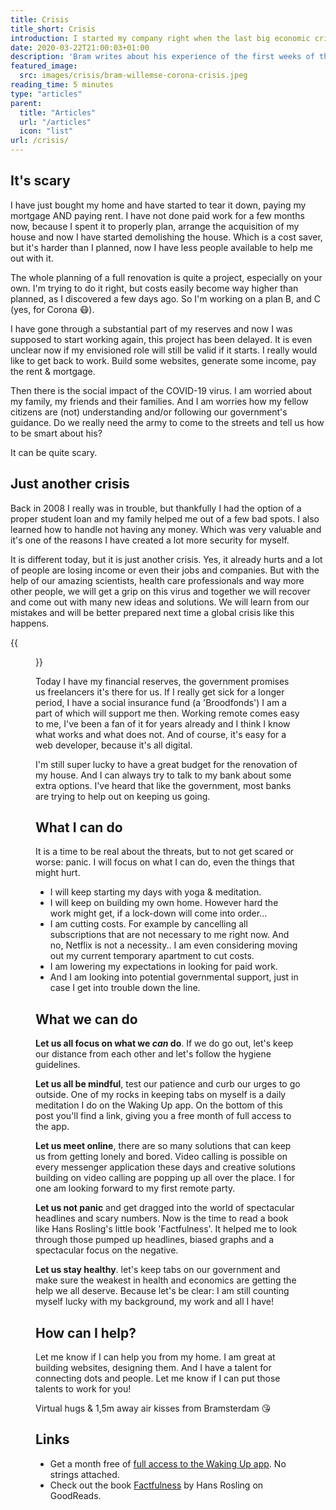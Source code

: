 ```yaml
---
title: Crisis
title_short: Crisis
introduction: I started my company right when the last big economic crisis started. In 2008 my first and only big client froze all marketing budgets and I was out of work for a bit. Back then I was still on my student loan and that helped me get through it quite easily.  While I'm still paying off that debt, another crisis is hitting us.
date: 2020-03-22T21:00:03+01:00
description: 'Bram writes about his experience of the first weeks of the Corona crisis and how he is approaching it.'
featured_image:
  src: images/crisis/bram-willemse-corona-crisis.jpeg
reading_time: 5 minutes
type: "articles"
parent:
  title: "Articles"
  url: "/articles"
  icon: "list"
url: /crisis/
---
```


## It's scary
I have just bought my home and have started to tear it down, paying my mortgage AND paying rent. I have not done paid work for a few months now, because I spent it to properly plan, arrange the acquisition of my house and now I have started demolishing the house. Which is a cost saver, but it's harder than I planned, now I have less people available to help me out with it.

The whole planning of a full renovation is quite a project, especially on your own. I'm trying to do it right, but costs easily become way higher than planned, as I discovered a few days ago. So I'm working on a plan B, and C (yes, for Corona 😷).

I have gone through a substantial part of my reserves and now I was supposed to start working again, this project has been delayed. It is even unclear now if my envisioned role will still be valid if it starts. I really would like to get back to work. Build some websites, generate some income, pay the rent & mortgage.

Then there is the social impact of the COVID-19 virus. I am worried about my family, my friends and their families. And I am worries how my fellow citizens are (not) understanding and/or following our government's guidance. Do we really need the army to come to the streets and tell us how to be smart about his?

It can be quite scary.

## Just another crisis
Back in 2008 I really was in trouble, but thankfully I had the option of a proper student loan and my family helped me out of a few bad spots. I also learned how to handle not having any money. Which was very valuable and it's one of the reasons I have created a lot more security for myself.

It is different today, but it is just another crisis. Yes, it already hurts and a lot of people are losing income or even their jobs and companies.
But with the help of our amazing scientists, health care professionals and way more other people, we will get a grip on this virus and together we will recover and come out with many new ideas and solutions. We will learn from our mistakes and will be better prepared next time a global crisis like this happens.

{{<figure src="images/crisis/bram-willemse-corona-crisis.jpeg" alt="Bram with a face mask in his dusty home">}}

Today I have my financial reserves, the government promises us freelancers it's there for us. If I really get sick for a longer period, I have a social insurance fund (a 'Broodfonds') I am a part of which will support me then. Working remote comes easy to me, I've been a fan of it for years already and I think I know what works and what does not. And of course, it's easy for a web developer, because it's all digital.

I'm still super lucky to have a great budget for the renovation of my house. And I can always try to talk to my bank about some extra options. I've heard that like the government, most banks are trying to help out on keeping us going.

## What I can do
It is a time to be real about the threats, but to not get scared or worse: panic. I will focus on what I can do, even the things that might hurt.

- I will keep starting my days with yoga & meditation.
- I will keep on building my own home. However hard the work might get, if a lock-down will come into order...
- I am cutting costs. For example by cancelling all subscriptions that are not necessary to me right now. And no, Netflix is not a necessity.. I am even considering moving out my current temporary apartment to cut costs.
- I am lowering my expectations in looking for paid work.
- And I am looking into potential governmental support, just in case I get into trouble down the line.

## What we can do
**Let us all focus on what we _can_ do**. If we do go out, let's keep our distance from each other and let's follow the hygiene guidelines.

**Let us all be mindful**, test our patience and curb our urges to go outside. One of my rocks in keeping tabs on myself is a daily meditation I do on the Waking Up app. On the bottom of this post you'll find a link, giving you a free month of full access to the app.

**Let us meet online**, there are so many solutions that can keep us from getting lonely and bored. Video calling is possible on every messenger application these days and creative solutions building on video calling are popping up all over the place. I for one am looking forward to my first remote party.

**Let us not panic** and get dragged into the world of spectacular headlines and scary numbers. Now is the time to read a book like Hans Rosling's little book 'Factfulness'. It helped me to look through those pumped up headlines, biased graphs and a spectacular focus on the negative.

**Let us stay healthy**. let's keep tabs on our government and make sure the weakest in health and economics are getting the help we all deserve. Because let's be clear: I am still counting myself lucky with my background, my work and all I have!

## How can I help?
Let me know if I can help you from my home. I am great at building websites, designing them. And I have a talent for connecting dots and people. Let me know if I can put those talents to work for you!

Virtual hugs & 1,5m away air kisses from Bramsterdam 😘

## Links
- Get a month free of [full access to the Waking Up app](https://player.wakingup.com/5e1881). No strings attached.
- Check out the book [Factfulness](https://www.goodreads.com/book/show/34890015-factfulness) by Hans Rosling on GoodReads.